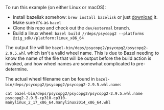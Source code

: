 To run this example (on either Linux or macOS):
* Install bazelisk somehow: `brew install bazelisk` or just [download](https://github.com/bazelbuild/bazelisk/releases) it. Make sure it's as `bazel`
* Clone this repo and check out the `dev/external` branch.
* Build a linux wheel: `bazel build //deps/psycopg2 --platforms @zig_sdk//platform:linux_x86_64`

The output file will be `bazel-bin/deps/psycopg2/psycopg2/psycopg2-2.9.5.whl` which isn't a valid wheel name. This is due to Bazel needing to know the name of the file that will be output before the build action is invoked, and how wheel names are somewhat complicated to pre-determine.

The actual wheel filename can be found in `bazel-bin/deps/psycopg2/psycopg2/psycopg2-2.9.5.whl.name`:
```
cat bazel-bin/deps/psycopg2/psycopg2/psycopg2-2.9.5.whl.name
psycopg2-2.9.5-cp310-cp310-manylinux_2_17_x86_64.manylinux2014_x86_64.whl 
```